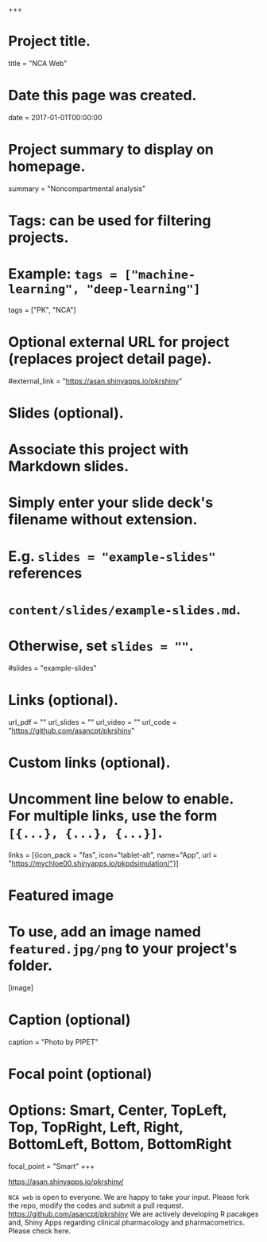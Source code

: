 +++
# Project title.
title = "NCA Web"

# Date this page was created.
date = 2017-01-01T00:00:00

# Project summary to display on homepage.
summary = "Noncompartmental analysis"

# Tags: can be used for filtering projects.
# Example: `tags = ["machine-learning", "deep-learning"]`
tags = ["PK", "NCA"]

# Optional external URL for project (replaces project detail page).
#external_link = "https://asan.shinyapps.io/pkrshiny"

# Slides (optional).
#   Associate this project with Markdown slides.
#   Simply enter your slide deck's filename without extension.
#   E.g. `slides = "example-slides"` references 
#   `content/slides/example-slides.md`.
#   Otherwise, set `slides = ""`.
#slides = "example-slides"

# Links (optional).
url_pdf = ""
url_slides = ""
url_video = ""
url_code = "https://github.com/asancpt/pkrshiny"

# Custom links (optional).
#   Uncomment line below to enable. For multiple links, use the form `[{...}, {...}, {...}]`.
links = [{icon_pack = "fas", icon="tablet-alt", name="App", url = "https://mychloe00.shinyapps.io/pkpdsimulation/"}]

# Featured image
# To use, add an image named `featured.jpg/png` to your project's folder. 
[image]
  # Caption (optional)
  caption = "Photo by PIPET"
  
  # Focal point (optional)
  # Options: Smart, Center, TopLeft, Top, TopRight, Left, Right, BottomLeft, Bottom, BottomRight
  focal_point = "Smart"
+++

<https://asan.shinyapps.io/pkrshiny/>

`NCA web` is open to everyone. We are happy to take your input. Please fork the repo, modify the codes and submit a pull request. <https://github.com/asancpt/pkrshiny> We are actively developing R pacakges and, Shiny Apps regarding clinical pharmacology and pharmacometrics. Please check here. 
